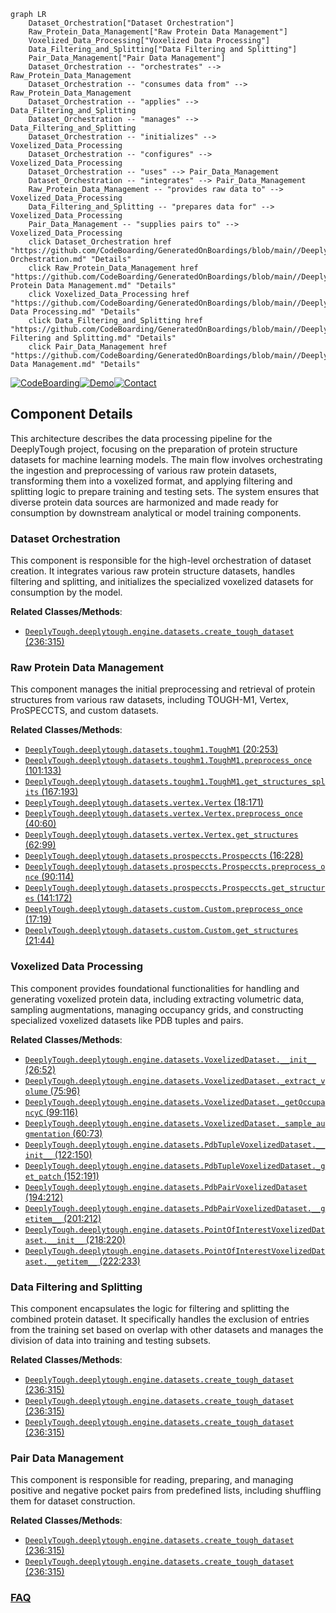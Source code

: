```mermaid
graph LR
    Dataset_Orchestration["Dataset Orchestration"]
    Raw_Protein_Data_Management["Raw Protein Data Management"]
    Voxelized_Data_Processing["Voxelized Data Processing"]
    Data_Filtering_and_Splitting["Data Filtering and Splitting"]
    Pair_Data_Management["Pair Data Management"]
    Dataset_Orchestration -- "orchestrates" --> Raw_Protein_Data_Management
    Dataset_Orchestration -- "consumes data from" --> Raw_Protein_Data_Management
    Dataset_Orchestration -- "applies" --> Data_Filtering_and_Splitting
    Dataset_Orchestration -- "manages" --> Data_Filtering_and_Splitting
    Dataset_Orchestration -- "initializes" --> Voxelized_Data_Processing
    Dataset_Orchestration -- "configures" --> Voxelized_Data_Processing
    Dataset_Orchestration -- "uses" --> Pair_Data_Management
    Dataset_Orchestration -- "integrates" --> Pair_Data_Management
    Raw_Protein_Data_Management -- "provides raw data to" --> Voxelized_Data_Processing
    Data_Filtering_and_Splitting -- "prepares data for" --> Voxelized_Data_Processing
    Pair_Data_Management -- "supplies pairs to" --> Voxelized_Data_Processing
    click Dataset_Orchestration href "https://github.com/CodeBoarding/GeneratedOnBoardings/blob/main//DeeplyTough/Dataset Orchestration.md" "Details"
    click Raw_Protein_Data_Management href "https://github.com/CodeBoarding/GeneratedOnBoardings/blob/main//DeeplyTough/Raw Protein Data Management.md" "Details"
    click Voxelized_Data_Processing href "https://github.com/CodeBoarding/GeneratedOnBoardings/blob/main//DeeplyTough/Voxelized Data Processing.md" "Details"
    click Data_Filtering_and_Splitting href "https://github.com/CodeBoarding/GeneratedOnBoardings/blob/main//DeeplyTough/Data Filtering and Splitting.md" "Details"
    click Pair_Data_Management href "https://github.com/CodeBoarding/GeneratedOnBoardings/blob/main//DeeplyTough/Pair Data Management.md" "Details"
```
[![CodeBoarding](https://img.shields.io/badge/Generated%20by-CodeBoarding-9cf?style=flat-square)](https://github.com/CodeBoarding/GeneratedOnBoardings)[![Demo](https://img.shields.io/badge/Try%20our-Demo-blue?style=flat-square)](https://www.codeboarding.org/demo)[![Contact](https://img.shields.io/badge/Contact%20us%20-%20contact@codeboarding.org-lightgrey?style=flat-square)](mailto:contact@codeboarding.org)

## Component Details

This architecture describes the data processing pipeline for the DeeplyTough project, focusing on the preparation of protein structure datasets for machine learning models. The main flow involves orchestrating the ingestion and preprocessing of various raw protein datasets, transforming them into a voxelized format, and applying filtering and splitting logic to prepare training and testing sets. The system ensures that diverse protein data sources are harmonized and made ready for consumption by downstream analytical or model training components.

### Dataset Orchestration
This component is responsible for the high-level orchestration of dataset creation. It integrates various raw protein structure datasets, handles filtering and splitting, and initializes the specialized voxelized datasets for consumption by the model.


**Related Classes/Methods**:

- <a href="https://github.com/benevolentAI/DeeplyTough/blob/master/deeplytough/engine/datasets.py#L236-L315" target="_blank" rel="noopener noreferrer">`DeeplyTough.deeplytough.engine.datasets.create_tough_dataset` (236:315)</a>


### Raw Protein Data Management
This component manages the initial preprocessing and retrieval of protein structures from various raw datasets, including TOUGH-M1, Vertex, ProSPECCTS, and custom datasets.


**Related Classes/Methods**:

- <a href="https://github.com/benevolentAI/DeeplyTough/blob/master/deeplytough/datasets/toughm1.py#L20-L253" target="_blank" rel="noopener noreferrer">`DeeplyTough.deeplytough.datasets.toughm1.ToughM1` (20:253)</a>
- <a href="https://github.com/benevolentAI/DeeplyTough/blob/master/deeplytough/datasets/toughm1.py#L101-L133" target="_blank" rel="noopener noreferrer">`DeeplyTough.deeplytough.datasets.toughm1.ToughM1.preprocess_once` (101:133)</a>
- <a href="https://github.com/benevolentAI/DeeplyTough/blob/master/deeplytough/datasets/toughm1.py#L167-L193" target="_blank" rel="noopener noreferrer">`DeeplyTough.deeplytough.datasets.toughm1.ToughM1.get_structures_splits` (167:193)</a>
- <a href="https://github.com/benevolentAI/DeeplyTough/blob/master/deeplytough/datasets/vertex.py#L18-L171" target="_blank" rel="noopener noreferrer">`DeeplyTough.deeplytough.datasets.vertex.Vertex` (18:171)</a>
- <a href="https://github.com/benevolentAI/DeeplyTough/blob/master/deeplytough/datasets/vertex.py#L40-L60" target="_blank" rel="noopener noreferrer">`DeeplyTough.deeplytough.datasets.vertex.Vertex.preprocess_once` (40:60)</a>
- <a href="https://github.com/benevolentAI/DeeplyTough/blob/master/deeplytough/datasets/vertex.py#L62-L99" target="_blank" rel="noopener noreferrer">`DeeplyTough.deeplytough.datasets.vertex.Vertex.get_structures` (62:99)</a>
- <a href="https://github.com/benevolentAI/DeeplyTough/blob/master/deeplytough/datasets/prospeccts.py#L16-L228" target="_blank" rel="noopener noreferrer">`DeeplyTough.deeplytough.datasets.prospeccts.Prospeccts` (16:228)</a>
- <a href="https://github.com/benevolentAI/DeeplyTough/blob/master/deeplytough/datasets/prospeccts.py#L90-L114" target="_blank" rel="noopener noreferrer">`DeeplyTough.deeplytough.datasets.prospeccts.Prospeccts.preprocess_once` (90:114)</a>
- <a href="https://github.com/benevolentAI/DeeplyTough/blob/master/deeplytough/datasets/prospeccts.py#L141-L172" target="_blank" rel="noopener noreferrer">`DeeplyTough.deeplytough.datasets.prospeccts.Prospeccts.get_structures` (141:172)</a>
- <a href="https://github.com/benevolentAI/DeeplyTough/blob/master/deeplytough/datasets/custom.py#L17-L19" target="_blank" rel="noopener noreferrer">`DeeplyTough.deeplytough.datasets.custom.Custom.preprocess_once` (17:19)</a>
- <a href="https://github.com/benevolentAI/DeeplyTough/blob/master/deeplytough/datasets/custom.py#L21-L44" target="_blank" rel="noopener noreferrer">`DeeplyTough.deeplytough.datasets.custom.Custom.get_structures` (21:44)</a>


### Voxelized Data Processing
This component provides foundational functionalities for handling and generating voxelized protein data, including extracting volumetric data, sampling augmentations, managing occupancy grids, and constructing specialized voxelized datasets like PDB tuples and pairs.


**Related Classes/Methods**:

- <a href="https://github.com/benevolentAI/DeeplyTough/blob/master/deeplytough/engine/datasets.py#L26-L52" target="_blank" rel="noopener noreferrer">`DeeplyTough.deeplytough.engine.datasets.VoxelizedDataset.__init__` (26:52)</a>
- <a href="https://github.com/benevolentAI/DeeplyTough/blob/master/deeplytough/engine/datasets.py#L75-L96" target="_blank" rel="noopener noreferrer">`DeeplyTough.deeplytough.engine.datasets.VoxelizedDataset._extract_volume` (75:96)</a>
- <a href="https://github.com/benevolentAI/DeeplyTough/blob/master/deeplytough/engine/datasets.py#L99-L116" target="_blank" rel="noopener noreferrer">`DeeplyTough.deeplytough.engine.datasets.VoxelizedDataset._getOccupancyC` (99:116)</a>
- <a href="https://github.com/benevolentAI/DeeplyTough/blob/master/deeplytough/engine/datasets.py#L60-L73" target="_blank" rel="noopener noreferrer">`DeeplyTough.deeplytough.engine.datasets.VoxelizedDataset._sample_augmentation` (60:73)</a>
- <a href="https://github.com/benevolentAI/DeeplyTough/blob/master/deeplytough/engine/datasets.py#L122-L150" target="_blank" rel="noopener noreferrer">`DeeplyTough.deeplytough.engine.datasets.PdbTupleVoxelizedDataset.__init__` (122:150)</a>
- <a href="https://github.com/benevolentAI/DeeplyTough/blob/master/deeplytough/engine/datasets.py#L152-L191" target="_blank" rel="noopener noreferrer">`DeeplyTough.deeplytough.engine.datasets.PdbTupleVoxelizedDataset._get_patch` (152:191)</a>
- <a href="https://github.com/benevolentAI/DeeplyTough/blob/master/deeplytough/engine/datasets.py#L194-L212" target="_blank" rel="noopener noreferrer">`DeeplyTough.deeplytough.engine.datasets.PdbPairVoxelizedDataset` (194:212)</a>
- <a href="https://github.com/benevolentAI/DeeplyTough/blob/master/deeplytough/engine/datasets.py#L201-L212" target="_blank" rel="noopener noreferrer">`DeeplyTough.deeplytough.engine.datasets.PdbPairVoxelizedDataset.__getitem__` (201:212)</a>
- <a href="https://github.com/benevolentAI/DeeplyTough/blob/master/deeplytough/engine/datasets.py#L218-L220" target="_blank" rel="noopener noreferrer">`DeeplyTough.deeplytough.engine.datasets.PointOfInterestVoxelizedDataset.__init__` (218:220)</a>
- <a href="https://github.com/benevolentAI/DeeplyTough/blob/master/deeplytough/engine/datasets.py#L222-L233" target="_blank" rel="noopener noreferrer">`DeeplyTough.deeplytough.engine.datasets.PointOfInterestVoxelizedDataset.__getitem__` (222:233)</a>


### Data Filtering and Splitting
This component encapsulates the logic for filtering and splitting the combined protein dataset. It specifically handles the exclusion of entries from the training set based on overlap with other datasets and manages the division of data into training and testing subsets.


**Related Classes/Methods**:

- <a href="https://github.com/benevolentAI/DeeplyTough/blob/master/deeplytough/engine/datasets.py#L236-L315" target="_blank" rel="noopener noreferrer">`DeeplyTough.deeplytough.engine.datasets.create_tough_dataset` (236:315)</a>
- <a href="https://github.com/benevolentAI/DeeplyTough/blob/master/deeplytough/engine/datasets.py#L236-L315" target="_blank" rel="noopener noreferrer">`DeeplyTough.deeplytough.engine.datasets.create_tough_dataset` (236:315)</a>
- <a href="https://github.com/benevolentAI/DeeplyTough/blob/master/deeplytough/engine/datasets.py#L236-L315" target="_blank" rel="noopener noreferrer">`DeeplyTough.deeplytough.engine.datasets.create_tough_dataset` (236:315)</a>


### Pair Data Management
This component is responsible for reading, preparing, and managing positive and negative pocket pairs from predefined lists, including shuffling them for dataset construction.


**Related Classes/Methods**:

- <a href="https://github.com/benevolentAI/DeeplyTough/blob/master/deeplytough/engine/datasets.py#L236-L315" target="_blank" rel="noopener noreferrer">`DeeplyTough.deeplytough.engine.datasets.create_tough_dataset` (236:315)</a>
- <a href="https://github.com/benevolentAI/DeeplyTough/blob/master/deeplytough/engine/datasets.py#L236-L315" target="_blank" rel="noopener noreferrer">`DeeplyTough.deeplytough.engine.datasets.create_tough_dataset` (236:315)</a>




### [FAQ](https://github.com/CodeBoarding/GeneratedOnBoardings/tree/main?tab=readme-ov-file#faq)